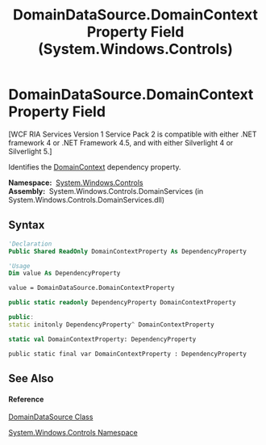 ﻿---
title: DomainDataSource.DomainContextProperty Field (System.Windows.Controls)
TOCTitle: DomainContextProperty Field
ms:assetid: F:System.Windows.Controls.DomainDataSource.DomainContextProperty
ms:mtpsurl: https://msdn.microsoft.com/en-us/library/system.windows.controls.domaindatasource.domaincontextproperty(v=VS.91)
ms:contentKeyID: 27197561
ms.date: 01/27/2012
mtps_version: v=VS.91
f1_keywords:
- System.Windows.Controls.DomainDataSource.DomainContextProperty
dev_langs:
- CSharp
- JScript
- VB
- FSharp
- c++
api_location:
- System.Windows.Controls.DomainServices.dll
api_name:
- System.Windows.Controls.DomainDataSource.DomainContextProperty
api_type:
- Managed
topic_type:
- apiref
- kbSyntax
product_family_name: VS
ROBOTS: INDEX,FOLLOW
---

# DomainDataSource.DomainContextProperty Field

\[WCF RIA Services Version 1 Service Pack 2 is compatible with either .NET framework 4 or .NET Framework 4.5, and with either Silverlight 4 or Silverlight 5.\]

Identifies the [DomainContext](ee707753\(v=vs.91\).md) dependency property.

**Namespace:**  [System.Windows.Controls](ms590941\(v=vs.91\).md)  
**Assembly:**  System.Windows.Controls.DomainServices (in System.Windows.Controls.DomainServices.dll)

## Syntax

``` vb
'Declaration
Public Shared ReadOnly DomainContextProperty As DependencyProperty
```

``` vb
'Usage
Dim value As DependencyProperty

value = DomainDataSource.DomainContextProperty
```

``` csharp
public static readonly DependencyProperty DomainContextProperty
```

``` c++
public:
static initonly DependencyProperty^ DomainContextProperty
```

``` fsharp
static val DomainContextProperty: DependencyProperty
```

``` jscript
public static final var DomainContextProperty : DependencyProperty
```

## See Also

#### Reference

[DomainDataSource Class](ee732901\(v=vs.91\).md)

[System.Windows.Controls Namespace](ms590941\(v=vs.91\).md)


